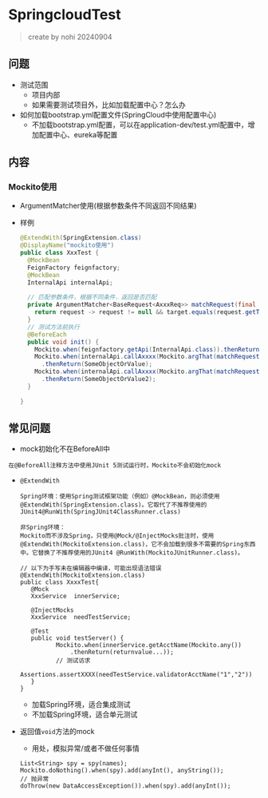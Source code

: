 # SpringcloudTest

> create by nohi 20240904

## 问题

* 测试范围
  * 项目内部
  * 如果需要测试项目外，比如加载配置中心？怎么办
* 如何加载bootstrap.yml配置文件(SpringCloud中使用配置中心)
  * 不加载bootstrap.yml配置，可以在application-dev/test.yml配置中，增加配置中心、eureka等配置



## 内容

### Mockito使用

* ArgumentMatcher使用(根据参数条件不同返回不同结果)

* 样例

  ```java
  @ExtendWith(SpringExtension.class)
  @DisplayName("mockito使用")
  public class XxxTest {
    @MockBean
    FeignFactory feignfactory;
    @MockBean
    InternalApi internalApi;
    
    // 匹配参数条件，根据不同条件，返回是否匹配
    private ArgumentMatcher<BaseRequest<AxxxReq>> matchRequest(final String target) {
      return request -> request != null && target.equals(request.getTxBody().getEntity().getXxx());
    }
    // 测试方法前执行
    @BeforeEach
    public void init() {
      Mockito.when(feignfactory.getApi(InternalApi.class)).thenReturn(internalApi);
      Mockito.when(internalApi.callAxxxx(Mockito.argThat(matchRequest("11111"))))
        .thenReturn(SomeObjectOrValue);
      Mockito.when(internalApi.callAxxxx(Mockito.argThat(matchRequest("2222"))))
        .thenReturn(SomeObjectOrValue2);
    }
    
  }
  ```

## 常见问题

* mock初始化不在BeforeAll中

```
在@BeforeAll注释方法中使用JUnit 5测试运行时，Mockito不会初始化mock
```

* `@ExtendWith`

  ```
  Spring环境：使用Spring测试框架功能（例如）@MockBean，则必须使用@ExtendWith(SpringExtension.class)。它取代了不推荐使用的JUnit4@RunWith(SpringJUnit4ClassRunner.class)
  
  非Spring环境：
  Mockito而不涉及Spring，只使用@Mock/@InjectMocks批注时，使用@ExtendWith(MockitoExtension.class)，它不会加载到很多不需要的Spring东西中。它替换了不推荐使用的JUnit4 @RunWith(MockitoJUnitRunner.class)。
  
  // 以下为手写未在编辑器中编译，可能出现语法错误
  @ExtendWith(MockitoExtension.class)
  public class XxxxTest{
     @Mock
     XxxService  innerService;
     
     @InjectMocks
     XxxService  needTestService;
     
     @Test
     public void testServer() {
     		Mockito.when(innerService.getAcctName(Mockito.any())
     		    .thenReturn(returnvalue...));   		    
     		// 测试访求    
     		Assertions.assertXXXX(needTestService.validatorAcctName("1","2"))
     }
  }
  ```

  * 加载Spring环境，适合集成测试
  * 不加载Spring环境，适合单元测试

* 返回值`void`方法的mock

  * 用处，模拟异常/或者不做任何事情

  ```
  List<String> spy = spy(names);
  Mockito.doNothing().when(spy).add(anyInt(), anyString());
  // 抛异常
  doThrow(new DataAccessException()).when(spy).add(anyInt());
  ```

  
